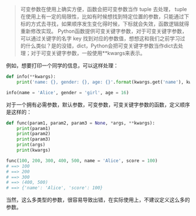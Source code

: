 >可变参数在使用上确实方便，函数会把可变参数当作 tuple 去处理， tuple 在使用上有一定的局限性，比如有时候想找到特定位置的参数，只能通过下标的方式去寻找，如果顺序发生变化得时候，下标就会失效，函数逻辑就得重新修改实现。
Python函数提供可变关键字参数，对于可变关键字参数，可以通过关键字的名字 key 找到对应的参数值，想想这和我们之前学习过的什么类似？是的没错，dict，Python会把可变关键字参数当作dict去处理；对于可变关键字参数，一般使用**kwargs来表示。

例如，想要打印一个同学的信息，可以这样处理：
```python
def info(**kwargs):
    print('name: {}, gender: {}, age: {}'.format(kwargs.get('name'), kwargs.get('gender'), kwargs.get('age')))

info(name = 'Alice', gender = 'girl', age = 16)
```
对于一个拥有必需参数，默认参数，可变参数，可变关键字参数的函数，定义顺序是这样的：
```python
def func(param1, param2, param3 = None, *args, **kwargs):
    print(param1)
    print(param2)
    print(param3)
    print(args)
    print(kwargs)

func(100, 200, 300, 400, 500, name = 'Alice', score = 100)
# ==> 100
# ==> 200
# ==> 300
# ==> (400, 500)
# ==> {'name': 'Alice', 'score': 100}
```
当然，这么多类型的参数，很容易导致出错，在实际使用上，不建议定义这么多的参数。